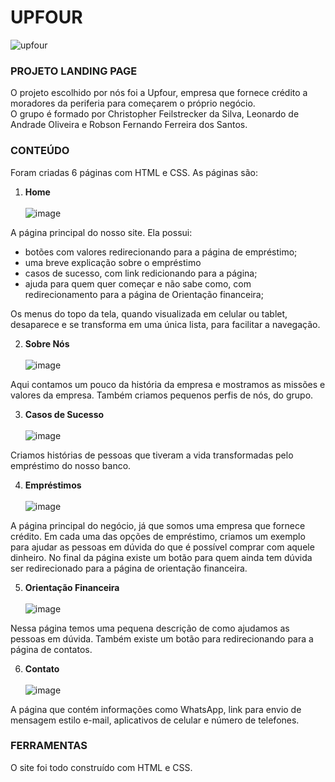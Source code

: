 # UPFOUR
![upfour](https://user-images.githubusercontent.com/86332847/139512594-f192e161-70f7-48bd-9939-16b4c4b44a7c.png)

### PROJETO LANDING PAGE

O projeto escolhido por nós foi a Upfour, empresa que fornece crédito a moradores da periferia para começarem o próprio negócio. <br>O grupo é formado por Christopher Feilstrecker da Silva, Leonardo de Andrade Oliveira e Robson Fernando Ferreira dos Santos.

### CONTEÚDO

Foram criadas 6 páginas com HTML e CSS. As páginas são:
1. **Home** <br>
<br>![image](https://user-images.githubusercontent.com/86332847/139512667-54575762-99cd-4395-9ef1-36f435b1be4f.png)

A página principal do nosso site. Ela possui:
* botões com valores redirecionando para a página de empréstimo;
* uma breve explicação sobre o empréstimo
* casos de sucesso, com link redicionando para a página;
* ajuda para quem quer começar e não sabe como, com redirecionamento para a página de Orientação financeira;

Os menus do topo da tela, quando visualizada em celular ou tablet, desaparece e se transforma em uma única lista, para facilitar a navegação.

2. **Sobre Nós** <br>
<br>![image](https://user-images.githubusercontent.com/86332847/139512720-ad5ae1df-6958-4810-a32e-b174d6b9006c.png)

Aqui contamos um pouco da história da empresa e mostramos as missões e valores da empresa. Também criamos pequenos perfis de nós, do grupo.

3. **Casos de Sucesso** <br>
<br>![image](https://user-images.githubusercontent.com/86332847/139513004-19286a53-c413-4aee-8d90-92365b0dcd9a.png)

Criamos histórias de pessoas que tiveram a vida transformadas pelo empréstimo do nosso banco.

4. **Empréstimos** <br>
<br>![image](https://user-images.githubusercontent.com/86332847/139512784-e9deccbe-5970-40c7-b87b-f281f4d089e3.png)

A página principal do negócio, já que somos uma empresa que fornece crédito. Em cada uma das opções de empréstimo, criamos um exemplo para ajudar as pessoas em dúvida do que é possível comprar com aquele dinheiro. No final da página existe um botão para quem ainda tem dúvida ser redirecionado para a página de orientação financeira.

5. **Orientação Financeira** <br>
<br>![image](https://user-images.githubusercontent.com/86332847/139512805-bdd300a3-b7b6-41b3-85b3-2ba01c9d831b.png)

Nessa página temos uma pequena descrição de como ajudamos as pessoas em dúvida. Também existe um botão para redirecionando para a página de contatos.

6. **Contato** <br>
<br>![image](https://user-images.githubusercontent.com/86332847/139512856-889ddef2-ff5e-41bc-8c51-7e540ce46aa7.png)

A página que contém informações como WhatsApp, link para envio de mensagem estilo e-mail, aplicativos de celular e número de telefones.

### FERRAMENTAS
O site foi todo construído com HTML e CSS. 
